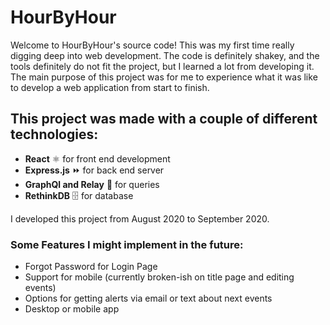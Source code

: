 # HourByHour
Welcome to HourByHour's source code! This was my first time really digging deep into web development. The code is definitely shakey, and the tools definitely do not fit the project, but I learned a lot from developing it. The main purpose of this project was for me to experience what it was like to develop a web application from start to finish.
 

<h2>This project was made with a couple of different technologies:</h2>
 <ul>
 <li> <b>React</b> ⚛️ for front end development </li>
 <li> <b>Express.js</b> ⏩ for back end server </li>
 <li> <b>GraphQl and Relay</b> 🚀 for queries</li>
 <li> <b>RethinkDB</b> 🗄️ for database </li>
 </ul>
 
I developed this project from August 2020 to September 2020.

<h3>Some Features I might implement in the future:</h3>
  <ul>
   <li>Forgot Password for Login Page</li>
   <li>Support for mobile (currently broken-ish on title page and editing events)</li>
   <li>Options for getting alerts via email or text about next events</li>
   <li>Desktop or mobile app</li>
  <ul>
